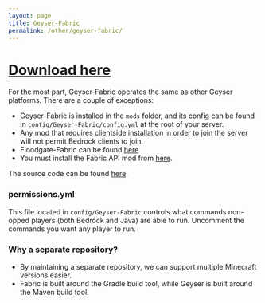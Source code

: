 ```yaml
---
layout: page
title: Geyser-Fabric
permalink: /other/geyser-fabric/
---
```


# [Download here](https://ci.opencollab.dev/job/GeyserMC/job/Geyser-Fabric/job/java-1.18/)

For the most part, Geyser-Fabric operates the same as other Geyser platforms. There are a couple of exceptions:

- Geyser-Fabric is installed in the `mods` folder, and its config can be found in `config/Geyser-Fabric/config.yml` at the root of your server.
- Any mod that requires clientside installation in order to join the server will not permit Bedrock clients to join.
- Floodgate-Fabric can be found [here](https://github.com/GeyserMC/Floodgate-Fabric)
- You must install the Fabric API mod from [here](https://www.curseforge.com/minecraft/mc-mods/fabric-api).

The source code can be found [here](https://github.com/GeyserMC/Geyser-Fabric).

### permissions.yml

This file located in `config/Geyser-Fabric` controls what commands non-opped players (both Bedrock and Java) are able to run. Uncomment the commands you want any player to run.

### Why a separate repository?

- By maintaining a separate repository, we can support multiple Minecraft versions easier.
- Fabric is built around the Gradle build tool, while Geyser is built around the Maven build tool.
